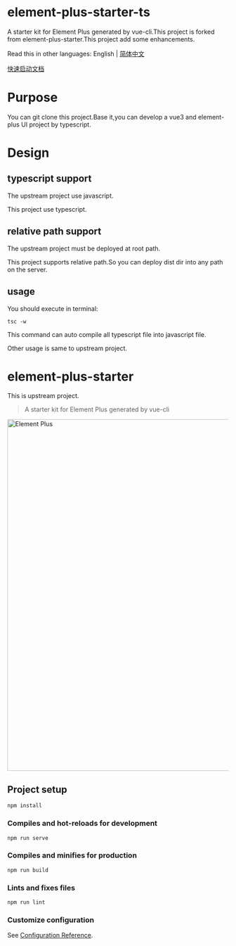 # element-plus-starter-ts
A starter kit for Element Plus generated by vue-cli.This project is forked from element-plus-starter.This project add some enhancements.

Read this in other languages: English | [简体中文](README_zh-CN.md)


[快速启动文档](QuickStart_zh-CN.md)

# Purpose
You can git clone this project.Base it,you can develop a vue3 and element-plus UI project by typescript.


# Design

## typescript support
The upstream project use javascript.

This project use typescript.

## relative path support
The upstream project must be deployed at root path.

This project supports relative path.So you can deploy dist dir into any path on the server.

## usage
You should execute in terminal: 

`
tsc -w
`

This command can  auto compile all typescript file into javascript file.

Other usage is same to upstream project.

# element-plus-starter
This is upstream project.

> A starter kit for Element Plus generated by vue-cli

<img width="800" alt="Element Plus" src="https://user-images.githubusercontent.com/10731096/97132438-ed09e200-1781-11eb-9296-6ac6b3eb0ccd.png">


## Project setup
```
npm install
```

### Compiles and hot-reloads for development
```
npm run serve
```

### Compiles and minifies for production
```
npm run build
```

### Lints and fixes files
```
npm run lint
```

### Customize configuration
See [Configuration Reference](https://cli.vuejs.org/config/).



